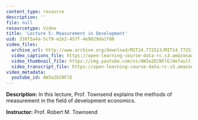 ```yaml
---
content_type: resource
description: ''
file: null
resourcetype: Video
title: 'Lecture 5: Measurement in Development'
uid: 338f5a4a-5c79-e2e2-457f-4e9829da1f80
video_files:
  archive_url: http://www.archive.org/download/MIT14.772S13/MIT14_772S13_lec05_300k.mp4
  video_captions_file: https://open-learning-course-data-rc.s3.amazonaws.com/14-772-development-economics-macroeconomics-spring-2013/f5a7355fe9a057169bd5d9b92cccaa39_AW3a2ECNFlE.vtt
  video_thumbnail_file: https://img.youtube.com/vi/AW3a2ECNFlE/default.jpg
  video_transcript_file: https://open-learning-course-data-rc.s3.amazonaws.com/14-772-development-economics-macroeconomics-spring-2013/6483568a465b9c5fcd63ef3b29f64cc6_AW3a2ECNFlE.pdf
video_metadata:
  youtube_id: AW3a2ECNFlE
---
```


**Description:** In this lecture, Prof. Townsend explains the methods of measurement in the field of development economics.

**Instructor:** Prof. Robert M. Townsend